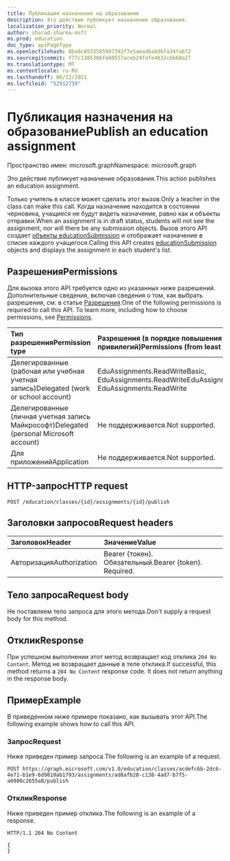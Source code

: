 ```yaml
---
title: Публикация назначения на образование
description: Это действие публикует назначение образования.
localization_priority: Normal
author: sharad-sharma-msft
ms.prod: education
doc_type: apiPageType
ms.openlocfilehash: 8ba9c8933585997392f7e5aead6abd6fa34fa672
ms.sourcegitcommit: f77c1385306fd40557aceb24fdfe4832cbb60a27
ms.translationtype: MT
ms.contentlocale: ru-RU
ms.lasthandoff: 06/12/2021
ms.locfileid: "52912739"
---
```

# <a name="publish-an-education-assignment"></a><span data-ttu-id="dc2f8-103">Публикация назначения на образование</span><span class="sxs-lookup"><span data-stu-id="dc2f8-103">Publish an education assignment</span></span>

<span data-ttu-id="dc2f8-104">Пространство имен: microsoft.graph</span><span class="sxs-lookup"><span data-stu-id="dc2f8-104">Namespace: microsoft.graph</span></span>

<span data-ttu-id="dc2f8-105">Это действие публикует назначение образования.</span><span class="sxs-lookup"><span data-stu-id="dc2f8-105">This action publishes an education assignment.</span></span>

 <span data-ttu-id="dc2f8-106">Только учитель в классе может сделать этот вызов.</span><span class="sxs-lookup"><span data-stu-id="dc2f8-106">Only a teacher in the class can make this call.</span></span> <span data-ttu-id="dc2f8-107">Когда назначение находится в состоянии черновика, учащиеся не будут видеть назначение, равно как и объекты отправки.</span><span class="sxs-lookup"><span data-stu-id="dc2f8-107">When an assignment is in draft status, students will not see the assignment, nor will there be any submission objects.</span></span> <span data-ttu-id="dc2f8-108">Вызов этого API создает [объекты educationSubmission](../resources/educationsubmission.md) и отображает назначение в списке каждого учащегося.</span><span class="sxs-lookup"><span data-stu-id="dc2f8-108">Calling this API creates [educationSubmission](../resources/educationsubmission.md) objects and displays the assignment in each student's list.</span></span>

## <a name="permissions"></a><span data-ttu-id="dc2f8-109">Разрешения</span><span class="sxs-lookup"><span data-stu-id="dc2f8-109">Permissions</span></span>
<span data-ttu-id="dc2f8-p102">Для вызова этого API требуется одно из указанных ниже разрешений. Дополнительные сведения, включая сведения о том, как выбрать разрешения, см. в статье [Разрешения](/graph/permissions-reference).</span><span class="sxs-lookup"><span data-stu-id="dc2f8-p102">One of the following permissions is required to call this API. To learn more, including how to choose permissions, see [Permissions](/graph/permissions-reference).</span></span>

|<span data-ttu-id="dc2f8-112">Тип разрешения</span><span class="sxs-lookup"><span data-stu-id="dc2f8-112">Permission type</span></span>      | <span data-ttu-id="dc2f8-113">Разрешения (в порядке повышения привилегий)</span><span class="sxs-lookup"><span data-stu-id="dc2f8-113">Permissions (from least to most privileged)</span></span>              |
|:--------------------|:---------------------------------------------------------|
|<span data-ttu-id="dc2f8-114">Делегированные (рабочая или учебная учетная запись)</span><span class="sxs-lookup"><span data-stu-id="dc2f8-114">Delegated (work or school account)</span></span> |  <span data-ttu-id="dc2f8-115">EduAssignments.ReadWriteBasic, EduAssignments.ReadWrite</span><span class="sxs-lookup"><span data-stu-id="dc2f8-115">EduAssignments.ReadWriteBasic, EduAssignments.ReadWrite</span></span>  |
|<span data-ttu-id="dc2f8-116">Делегированные (личная учетная запись Майкрософт)</span><span class="sxs-lookup"><span data-stu-id="dc2f8-116">Delegated (personal Microsoft account)</span></span> |  <span data-ttu-id="dc2f8-117">Не поддерживается.</span><span class="sxs-lookup"><span data-stu-id="dc2f8-117">Not supported.</span></span>  |
|<span data-ttu-id="dc2f8-118">Для приложений</span><span class="sxs-lookup"><span data-stu-id="dc2f8-118">Application</span></span> | <span data-ttu-id="dc2f8-119">Не поддерживается.</span><span class="sxs-lookup"><span data-stu-id="dc2f8-119">Not supported.</span></span> | 

## <a name="http-request"></a><span data-ttu-id="dc2f8-120">HTTP-запрос</span><span class="sxs-lookup"><span data-stu-id="dc2f8-120">HTTP request</span></span>
<!-- { "blockType": "ignored" } -->
```http
POST /education/classes/{id}/assignments/{id}/publish

```
## <a name="request-headers"></a><span data-ttu-id="dc2f8-121">Заголовки запросов</span><span class="sxs-lookup"><span data-stu-id="dc2f8-121">Request headers</span></span>
| <span data-ttu-id="dc2f8-122">Заголовок</span><span class="sxs-lookup"><span data-stu-id="dc2f8-122">Header</span></span>       | <span data-ttu-id="dc2f8-123">Значение</span><span class="sxs-lookup"><span data-stu-id="dc2f8-123">Value</span></span> |
|:---------------|:--------|
| <span data-ttu-id="dc2f8-124">Авторизация</span><span class="sxs-lookup"><span data-stu-id="dc2f8-124">Authorization</span></span>  | <span data-ttu-id="dc2f8-p103">Bearer {токен}. Обязательный.</span><span class="sxs-lookup"><span data-stu-id="dc2f8-p103">Bearer {token}. Required.</span></span>  |

## <a name="request-body"></a><span data-ttu-id="dc2f8-127">Тело запроса</span><span class="sxs-lookup"><span data-stu-id="dc2f8-127">Request body</span></span>
<span data-ttu-id="dc2f8-128">Не поставляем тело запроса для этого метода.</span><span class="sxs-lookup"><span data-stu-id="dc2f8-128">Don't supply a request body for this method.</span></span>

## <a name="response"></a><span data-ttu-id="dc2f8-129">Отклик</span><span class="sxs-lookup"><span data-stu-id="dc2f8-129">Response</span></span>
<span data-ttu-id="dc2f8-p104">При успешном выполнении этот метод возвращает код отклика `204 No Content`. Метод не возвращает данные в теле отклика.</span><span class="sxs-lookup"><span data-stu-id="dc2f8-p104">If successful, this method returns a `204 No Content` response code. It does not return anything in the response body.</span></span>

## <a name="example"></a><span data-ttu-id="dc2f8-132">Пример</span><span class="sxs-lookup"><span data-stu-id="dc2f8-132">Example</span></span>
<span data-ttu-id="dc2f8-133">В приведенном ниже примере показано, как вызывать этот API.</span><span class="sxs-lookup"><span data-stu-id="dc2f8-133">The following example shows how to call this API.</span></span>

### <a name="request"></a><span data-ttu-id="dc2f8-134">Запрос</span><span class="sxs-lookup"><span data-stu-id="dc2f8-134">Request</span></span>
<span data-ttu-id="dc2f8-135">Ниже приведен пример запроса.</span><span class="sxs-lookup"><span data-stu-id="dc2f8-135">The following is an example of a request.</span></span>

<!-- {
  "blockType": "request",
  "sampleKeys": ["ad8afb28-c138-4ad7-b7f5-a6986c2655a8"],
  "name": "educationassignment_publish_2"
}-->
```http
POST https://graph.microsoft.com/v1.0/education/classes/acdefc6b-2dc6-4e71-b1e9-6d9810ab1793/assignments/ad8afb28-c138-4ad7-b7f5-a6986c2655a8/publish
```

### <a name="response"></a><span data-ttu-id="dc2f8-136">Отклик</span><span class="sxs-lookup"><span data-stu-id="dc2f8-136">Response</span></span>
<span data-ttu-id="dc2f8-137">Ниже приведен пример отклика.</span><span class="sxs-lookup"><span data-stu-id="dc2f8-137">The following is an example of a response.</span></span> 

<!-- {
  "blockType": "response",
  "truncated": true,
  "@odata.type": "microsoft.graph.educationAssignment"
} -->
```http
HTTP/1.1 204 No Content

{
}
```

<!-- uuid: 8fcb5dbc-d5aa-4681-8e31-b001d5168d79
2015-10-25 14:57:30 UTC -->
<!--
{
  "type": "#page.annotation",
  "description": "educationAssignment: publish",
  "keywords": "",
  "section": "documentation",
  "tocPath": "",
  "suppressions": [
  ]
}
-->


